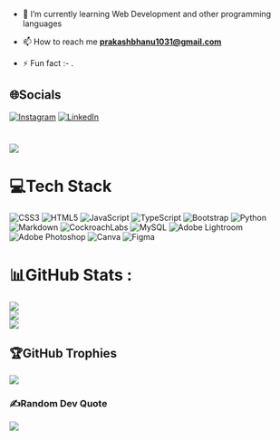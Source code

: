 
- 🌱 I’m currently learning Web Development and other programming languages

- 📫 How to reach me **prakashbhanu1031@gmail.com**

- ⚡ Fun fact :- .

## 🌐Socials
[![Instagram](https://img.shields.io/badge/Instagram-%23E4405F.svg?logo=Instagram&logoColor=white)](https://instagram.com/ibhanu.prakash) [![LinkedIn](https://img.shields.io/badge/LinkedIn-%230077B5.svg?logo=linkedin&logoColor=white)](https://linkedin.com/in/ibhanuprakash) 

#
[![](https://visitcount.itsvg.in/api?id=bhanu1031&label=Profile%20Views&pretty=false)](https://visitcount.itsvg.in)

# 💻Tech Stack
![CSS3](https://img.shields.io/badge/css3-%231572B6.svg?style=flat&logo=css3&logoColor=white) ![HTML5](https://img.shields.io/badge/html5-%23E34F26.svg?style=flat&logo=html5&logoColor=white) ![JavaScript](https://img.shields.io/badge/javascript-%23323330.svg?style=flat&logo=javascript&logoColor=%23F7DF1E) ![TypeScript](https://img.shields.io/badge/typescript-%23007ACC.svg?style=flat&logo=typescript&logoColor=white) ![Bootstrap](https://img.shields.io/badge/bootstrap-%23563D7C.svg?style=flat&logo=bootstrap&logoColor=white) ![Python](https://img.shields.io/badge/python-3670A0?style=flat&logo=python&logoColor=ffdd54) ![Markdown](https://img.shields.io/badge/markdown-%23000000.svg?style=flat&logo=markdown&logoColor=white)  ![CockroachLabs](https://img.shields.io/badge/Cockroach%20Labs-6933FF?style=flat&logo=Cockroach%20Labs&logoColor=white) ![MySQL](https://img.shields.io/badge/mysql-%2300f.svg?style=flat&logo=mysql&logoColor=white) ![Adobe Lightroom](https://img.shields.io/badge/Adobe%20Lightroom-31A8FF.svg?style=flat&logo=Adobe%20Lightroom&logoColor=white) ![Adobe Photoshop](https://img.shields.io/badge/adobephotoshop-%2331A8FF.svg?style=flat&logo=adobephotoshop&logoColor=white) ![Canva](https://img.shields.io/badge/Canva-%2300C4CC.svg?style=flat&logo=Canva&logoColor=white) 	![Figma](https://img.shields.io/badge/figma-%23F24E1E.svg?style=flat&logo=figma&logoColor=white)
# 📊GitHub Stats :
![](https://github-readme-stats.vercel.app/api?username=bhanu1031&theme=radical&hide_border=false&include_all_commits=false&count_private=false)<br/>
![](https://github-readme-streak-stats.herokuapp.com/?user=bhanu1031&theme=radical&hide_border=false)<br/>
![](https://github-readme-stats.vercel.app/api/top-langs/?username=bhanu1031&theme=radical&hide_border=false&include_all_commits=false&count_private=false&layout=compact)

## 🏆GitHub Trophies
![](https://github-profile-trophy.vercel.app/?username=bhanu1031&theme=tokyonight&no-frame=false&no-bg=false&margin-w=4)

### ✍️Random Dev Quote
![](https://quotes-github-readme.vercel.app/api?type=horizontal&theme=radical)



